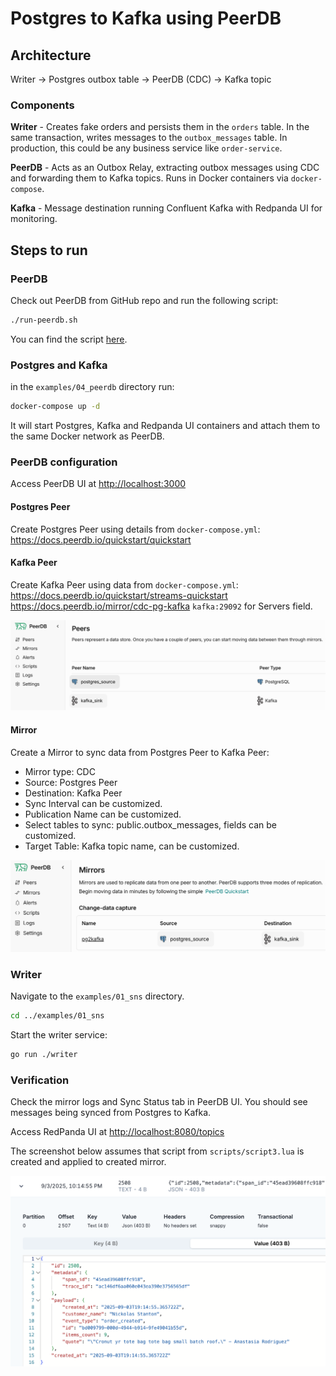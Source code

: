 # Postgres to Kafka using PeerDB

##  Architecture

Writer → Postgres outbox table → PeerDB (CDC) → Kafka topic

### Components

**Writer** - Creates fake orders and persists them in the `orders` table. In the same transaction, writes messages to the `outbox_messages` table. In production, this could be any business service like `order-service`.

**PeerDB** - Acts as an Outbox Relay, extracting outbox messages using CDC and forwarding them to Kafka topics. Runs in Docker containers via `docker-compose`.

**Kafka** - Message destination running Confluent Kafka with Redpanda UI for monitoring.

## Steps to run

### PeerDB

Check out PeerDB from GitHub repo and run the following script:

```sh
./run-peerdb.sh
```
You can find the script [here](https://github.com/PeerDB-io/peerdb/blob/main/run-peerdb.sh).

### Postgres and Kafka

in the `examples/04_peerdb` directory run:

```sh
docker-compose up -d    
```

It will start Postgres, Kafka and Redpanda UI containers and attach them to the same Docker network as PeerDB.


### PeerDB configuration

Access PeerDB UI at [http://localhost:3000](http://localhost:3000/)

#### Postgres Peer
Create Postgres Peer using details from `docker-compose.yml`:
https://docs.peerdb.io/quickstart/quickstart


#### Kafka Peer
Create Kafka Peer using data from `docker-compose.yml`:
https://docs.peerdb.io/quickstart/streams-quickstart
https://docs.peerdb.io/mirror/cdc-pg-kafka
`kafka:29092` for Servers field.

<img src="img/peers.png" />

#### Mirror
Create a Mirror to sync data from Postgres Peer to Kafka Peer:

- Mirror type: CDC
- Source: Postgres Peer
- Destination: Kafka Peer
- Sync Interval can be customized.
- Publication Name can be customized.
- Select tables to sync: public.outbox_messages, fields can be customized.
- Target Table: Kafka topic name, can be customized.

<img src="img/mirror.png" />

### Writer

Navigate to the `examples/01_sns` directory.

```sh
cd ../examples/01_sns
```

Start the writer service:

```sh
go run ./writer
```

### Verification

Check the mirror logs and Sync Status tab in PeerDB UI. You should see messages being synced from Postgres to Kafka.

Access RedPanda UI at [http://localhost:8080/topics](http://localhost:8080/topics)

The screenshot below assumes that script from `scripts/script3.lua` is created and applied to created mirror.

<img src="img/redpanda.png" />

